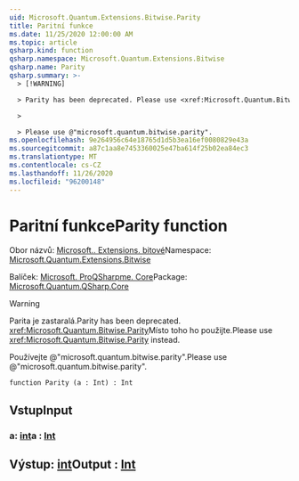 ```yaml
---
uid: Microsoft.Quantum.Extensions.Bitwise.Parity
title: Paritní funkce
ms.date: 11/25/2020 12:00:00 AM
ms.topic: article
qsharp.kind: function
qsharp.namespace: Microsoft.Quantum.Extensions.Bitwise
qsharp.name: Parity
qsharp.summary: >-
  > [!WARNING]

  > Parity has been deprecated. Please use <xref:Microsoft.Quantum.Bitwise.Parity> instead.

  >

  > Please use @"microsoft.quantum.bitwise.parity".
ms.openlocfilehash: 9e264956c64e18765d1d5b3ea16ef0080829e43a
ms.sourcegitcommit: a87c1aa8e7453360025e47ba614f25b02ea84ec3
ms.translationtype: MT
ms.contentlocale: cs-CZ
ms.lasthandoff: 11/26/2020
ms.locfileid: "96200148"
---
```

# <a name="parity-function"></a><span data-ttu-id="e9130-102">Paritní funkce</span><span class="sxs-lookup"><span data-stu-id="e9130-102">Parity function</span></span>

<span data-ttu-id="e9130-103">Obor názvů: [Microsoft.. Extensions. bitové](xref:Microsoft.Quantum.Extensions.Bitwise)</span><span class="sxs-lookup"><span data-stu-id="e9130-103">Namespace: [Microsoft.Quantum.Extensions.Bitwise](xref:Microsoft.Quantum.Extensions.Bitwise)</span></span>

<span data-ttu-id="e9130-104">Balíček: [Microsoft. ProQSharpme. Core](https://nuget.org/packages/Microsoft.Quantum.QSharp.Core)</span><span class="sxs-lookup"><span data-stu-id="e9130-104">Package: [Microsoft.Quantum.QSharp.Core](https://nuget.org/packages/Microsoft.Quantum.QSharp.Core)</span></span>


> [!WARNING]
> <span data-ttu-id="e9130-105">Parita je zastaralá.</span><span class="sxs-lookup"><span data-stu-id="e9130-105">Parity has been deprecated.</span></span> <span data-ttu-id="e9130-106"><xref:Microsoft.Quantum.Bitwise.Parity>Místo toho ho použijte.</span><span class="sxs-lookup"><span data-stu-id="e9130-106">Please use <xref:Microsoft.Quantum.Bitwise.Parity> instead.</span></span>
>
> <span data-ttu-id="e9130-107">Používejte @"microsoft.quantum.bitwise.parity".</span><span class="sxs-lookup"><span data-stu-id="e9130-107">Please use @"microsoft.quantum.bitwise.parity".</span></span>



```qsharp
function Parity (a : Int) : Int
```


## <a name="input"></a><span data-ttu-id="e9130-108">Vstup</span><span class="sxs-lookup"><span data-stu-id="e9130-108">Input</span></span>

### <a name="a--int"></a><span data-ttu-id="e9130-109">a: [int](xref:microsoft.quantum.lang-ref.int)</span><span class="sxs-lookup"><span data-stu-id="e9130-109">a : [Int](xref:microsoft.quantum.lang-ref.int)</span></span>





## <a name="output--int"></a><span data-ttu-id="e9130-110">Výstup: [int](xref:microsoft.quantum.lang-ref.int)</span><span class="sxs-lookup"><span data-stu-id="e9130-110">Output : [Int](xref:microsoft.quantum.lang-ref.int)</span></span>

